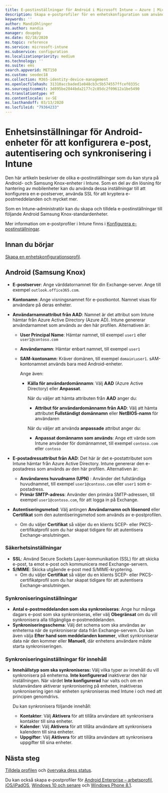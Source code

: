 ```yaml
---
title: E-postinställningar för Android i Microsoft Intune – Azure | Microsoft Docs
description: Skapa e-postprofiler för en enhetskonfiguration som använder Exchange-servrar och hämta attribut från Azure Active Directory. Aktivera SSL eller SMIME, autentisera användare med certifikat eller användarnamn/lösenord, samt synkronisera e-post och scheman på Android-enheter och Samsung Knox-enheter med hjälp av Microsoft Intune.
keywords: ''
author: MandiOhlinger
ms.author: mandia
manager: dougeby
ms.date: 02/18/2020
ms.topic: reference
ms.service: microsoft-intune
ms.subservice: configuration
ms.localizationpriority: medium
ms.technology: ''
ms.suite: ems
search.appverid: MET150
ms.custom: seodec18
ms.collection: M365-identity-device-management
ms.openlocfilehash: 31310accbaded1e048cb3c5b574557ffcef0335c
ms.sourcegitcommit: 3d895be2844bda2177c2c85dc2f09612a1be5490
ms.translationtype: HT
ms.contentlocale: sv-SE
ms.lasthandoff: 03/13/2020
ms.locfileid: "79364233"
---
```

# <a name="android-device-settings-to-configure-email-authentication-and-synchronization-in-intune"></a>Enhetsinställningar för Android-enheter för att konfigurera e-post, autentisering och synkronisering i Intune

Den här artikeln beskriver de olika e-postinställningar som du kan styra på Android- och Samsung Knox-enheter i Intune. Som en del av din lösning för hantering av mobilenheter kan du använda dessa inställningar till att konfigurera en e-postserver, använda SSL för att kryptera e-postmeddelanden och mycket mer.

Som en Intune-administratör kan du skapa och tilldela e-postinställningar till följande Android Samsung Knox-standardenheter.

Mer information om e-postprofiler i Intune finns i [Konfigurera e-postinställningar](email-settings-configure.md).

## <a name="before-you-begin"></a>Innan du börjar

[Skapa en enhetskonfigurationsprofil](email-settings-configure.md#create-a-device-profile).

## <a name="android-samsung-knox"></a>Android (Samsung Knox)

- **E-postserver**: Ange värddatornamnet för din Exchange-server. Ange till exempel `outlook.office365.com`.
- **Kontonamn**: Ange visningsnamnet för e-postkontot. Namnet visas för användare på deras enheter.
- **Användarnamnattribut från AAD**: Namnet är det attribut som Intune hämtar från Azure Active Directory (Azure AD). Intune genererar användarnamnet som används av den här profilen. Alternativen är:
  - **User Principal Name**: Hämtar namnet, till exempel `user1` eller `user1@contoso.com`
  - **Användarnamn**: Hämtar enbart namnet, till exempel `user1`
  - **SAM-kontonamn**: Kräver domänen, till exempel `domain\user1`. sAM-kontonamnet används bara med Android-enheter.

    Ange även:  
    - **Källa för användardomännamn**: Välj **AAD** (Azure Active Directory) eller **Anpassat**.

      När du väljer att hämta attributen från **AAD** anger du:
      - **Attribut för användardomännamn från AAD**: Välj att hämta attributet **Fullständigt domännamn** eller **NetBIOS-namn** för användaren

      När du väljer att använda **anpassade** attribut anger du:
      - **Anpassat domännamn som används**: Ange ett värde som Intune använder för domännamnet, till exempel `contoso.com` eller `contoso`

- **E-postadressattribut från AAD**: Det här är det e-postattributet som Intune hämtar från Azure Active Directory. Intune genererar den e-postadress som används av den här profilen. Alternativen är:
  - **Användarens huvudnamn (UPN)** :  Använder det fullständiga huvudnamnet, till exempel `user1@contoso.com` eller `user1` som e-postadress.
  - **Primär SMTP-adress**: Använder den primära SMTP-adressen, till exempel `user1@contoso.com`, för att logga in på Exchange.

- **Autentiseringsmetod**: Välj antingen **Användarnamn och lösenord** eller **Certifikat** som den autentiseringsmetod som används av e-postprofilen.
  - Om du väljer **Certifikat** så väljer du en klients SCEP- eller PKCS-certifikatprofil som du har skapat tidigare för att autentisera Exchange-anslutningen.

### <a name="security-settings"></a>Säkerhetsinställningar

- **SSL**: Använd Secure Sockets Layer-kommunikation (SSL) för att skicka e-post, ta emot e-post och kommunicera med Exchange-servern.
- **S/MIME**: Skicka utgående e-post med S/MIME-kryptering.
  - Om du väljer **Certifikat** så väljer du en klients SCEP- eller PKCS-certifikatprofil som du har skapat tidigare för att autentisera Exchange-anslutningen.

### <a name="synchronization-settings"></a>Synkroniseringsinställningar

- **Antal e-postmeddelanden som ska synkroniseras**: Ange hur många dagars e-post som ska synkroniseras, eller välj **Obegränsat** om du vill synkronisera alla tillgängliga e-postmeddelanden.
- **Synkroniseringsschema**: Välj det schema som ska användas av enheterna när de synkroniserar data från Exchange-servern. Du kan även välja **Efter hand som meddelanden kommer**, vilket synkroniserar data när den kommer eller **Manuell**, där enhetens användare måste starta synkroniseringen.

### <a name="content-sync-settings"></a>Synkroniseringsinställningar för innehåll

- **Innehållstyp som ska synkroniseras:** Välj vilka typer av innehåll du vill synkronisera på enheterna. **Inte konfigurerad** inaktiverar den här inställningen. När värdet **Inte konfigurerad** har valts och om en slutanvändare aktiverar synkronisering på enheten, inaktiveras synkronisering igen när enheten synkroniseras med Intune i och med att principen genomdrivs. 

  Du kan synkronisera följande innehåll:  
  - **Kontakter**: Välj **Aktivera** för att tillåta användare att synkronisera kontakter till sina enheter.
  - **Kalender**: Välj **Aktivera** för att tillåta användare att synkronisera kalendern till sina enheter.
  - **Uppgifter**: Välj **Aktivera** för att tillåta användare att synkronisera uppgifter till sina enheter.

## <a name="next-steps"></a>Nästa steg

[Tilldela profilen](device-profile-assign.md) och [övervaka dess status](device-profile-monitor.md).

Du kan också skapa e-postprofiler för [Android Enterprise – arbetsprofil](email-settings-android-enterprise.md), [iOS/iPadOS](email-settings-ios.md), [Windows 10 och senare](email-settings-windows-10.md) och [Windows Phone 8.1](email-settings-windows-phone-8-1.md).
